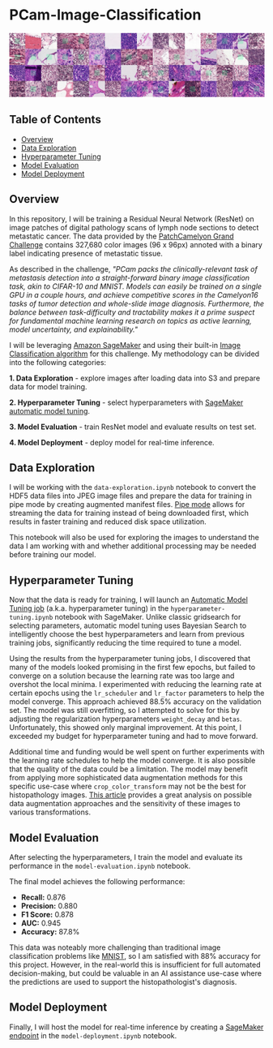 # PCam-Image-Classification

![pcam](https://github.com/jrbarclay37/PCam-Image-Classification/blob/main/images/pcam.jpeg?raw=true)

## Table of Contents

- [Overview](#overview)
- [Data Exploration](#data-exploration)
- [Hyperparameter Tuning](#hyperparameter-tuning)
- [Model Evaluation](#model-evaluation)
- [Model Deployment](#model-deployment)

## Overview

In this repository, I will be training a Residual Neural Network (ResNet) on image patches of digital pathology scans of lymph node sections to detect metastatic cancer. The data provided by the [PatchCamelyon Grand Challenge](https://patchcamelyon.grand-challenge.org/) contains 327,680 color images (96 x 96px) annoted with a binary label indicating presence of metastatic tissue.

As described in the challenge, *"PCam packs the clinically-relevant task of metastasis detection into a straight-forward binary image classification task, akin to CIFAR-10 and MNIST. Models can easily be trained on a single GPU in a couple hours, and achieve competitive scores in the Camelyon16 tasks of tumor detection and whole-slide image diagnosis. Furthermore, the balance between task-difficulty and tractability makes it a prime suspect for fundamental machine learning research on topics as active learning, model uncertainty, and explainability."*

I will be leveraging [Amazon SageMaker](https://aws.amazon.com/sagemaker/) and using their built-in [Image Classification algorithm](https://docs.aws.amazon.com/sagemaker/latest/dg/image-classification.html) for this challenge. My methodology can be divided into the following categories:

**1. Data Exploration** - explore images after loading data into S3 and prepare data for model training.

**2. Hyperparameter Tuning** - select hyperparameters with [SageMaker automatic model tuning](https://aws.amazon.com/blogs/aws/sagemaker-automatic-model-tuning/).

**3. Model Evaluation** - train ResNet model and evaluate results on test set.

**4. Model Deployment** - deploy model for real-time inference.

## Data Exploration

I will be working with the `data-exploration.ipynb` notebook to convert the HDF5 data files into JPEG image files and prepare the data for training in pipe mode by creating augmented manifest files. [Pipe mode](https://aws.amazon.com/blogs/machine-learning/using-pipe-input-mode-for-amazon-sagemaker-algorithms/) allows for streaming the data for training instead of being downloaded first, which results in faster training and reduced disk space utilization.

This notebook will also be used for exploring the images to understand the data I am working with and whether additional processing may be needed before training our model.

## Hyperparameter Tuning

Now that the data is ready for training, I will launch an [Automatic Model Tuning job](https://docs.aws.amazon.com/sagemaker/latest/dg/automatic-model-tuning.html) (a.k.a. hyperparameter tuning) in the `hyperparameter-tuning.ipynb` notebook with SageMaker. Unlike classic gridsearch for selecting parameters, automatic model tuning uses Bayesian Search to intelligently choose the best hyperparameters and learn from previous training jobs, significantly reducing the time required to tune a model.

Using the results from the hyperparameter tuning jobs, I discovered that many of the models looked promising in the first few epochs, but failed to converge on a solution because the learning rate was too large and overshot the local minima. I experimented with reducing the learning rate at certain epochs using the `lr_scheduler` and `lr_factor` parameters to help the model converge. This approach achieved 88.5% accuracy on the validation set. The model was still overfitting, so I attempted to solve for this by adjusting the regularization hyperparameters `weight_decay` and `betas`. Unfortunately, this showed only marginal improvement. At this point, I exceeded my budget for hyperparameter tuning and had to move forward.

Additional time and funding would be well spent on further experiments with the learning rate schedules to help the model converge. It is also possible that the quality of the data could be a limitation. The model may benefit from applying more sophisticated data augmentation methods for this specific use-case where `crop_color_transform` may not be the best for histopathology images. [This article](https://towardsdatascience.com/5-ways-to-make-histopathology-image-models-more-robust-to-domain-shifts-323d4d21d889) provides a great analysis on possible data augmentation approaches and the sensitivity of these images to various transformations.

## Model Evaluation

After selecting the hyperparameters, I train the model and evaluate its performance in the `model-evaluation.ipynb` notebook.

The final model achieves the following performance:
- **Recall:** 0.876
- **Precision:** 0.880
- **F1 Score:** 0.878
- **AUC:** 0.945
- **Accuracy:** 87.8%

This data was noteably more challenging than traditional image classification problems like [MNIST](https://www.tensorflow.org/datasets/catalog/mnist), so I am satisfied with 88% accuracy for this project. However, in the real-world this is insufficient for full automated decision-making, but could be valuable in an AI assistance use-case where the predictions are used to support the histopathologist's diagnosis.

## Model Deployment

Finally, I will host the model for real-time inference by creating a [SageMaker endpoint](https://docs.aws.amazon.com/sagemaker/latest/APIReference/API_CreateEndpoint.html) in the `model-deployment.ipynb` notebook.
